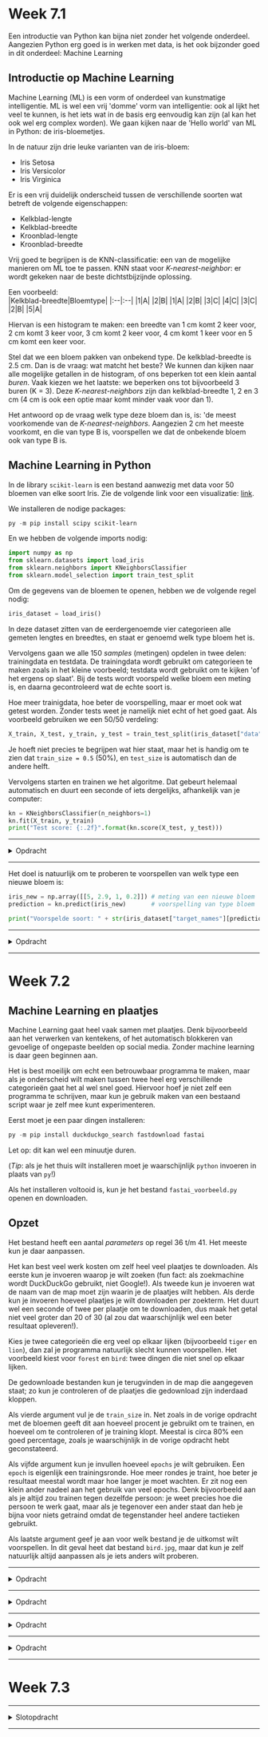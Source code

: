 # Week 7.1
Een introductie van Python kan bijna niet zonder het volgende onderdeel. Aangezien Python erg goed is in werken met data, is het ook bijzonder goed in dit onderdeel: Machine Learning

## Introductie op Machine Learning
Machine Learning (ML) is een vorm of onderdeel van kunstmatige intelligentie. ML is wel een vrij 'domme' vorm van intelligentie: ook al lijkt het veel te kunnen, is het iets wat in de basis erg eenvoudig kan zijn (al kan het ook wel erg complex worden). We gaan kijken naar de 'Hello world' van ML in Python: de iris-bloemetjes.

In de natuur zijn drie leuke varianten van de iris-bloem:
* Iris Setosa
* Iris Versicolor
* Iris Virginica

Er is een vrij duidelijk onderscheid tussen de verschillende soorten wat betreft de volgende eigenschappen:
* Kelkblad-lengte
* Kelkblad-breedte
* Kroonblad-lengte
* Kroonblad-breedte

Vrij goed te begrijpen is de KNN-classificatie: een van de mogelijke manieren om ML toe te passen. KNN staat voor *K-nearest-neighbor*: er wordt gekeken naar de beste dichtstbijzijnde oplossing.

Een voorbeeld:  
|Kelkblad-breedte|Bloemtype|
|:--|:--|
|1|A|
|2|B|
|1|A|
|2|B|
|3|C|
|4|C|
|3|C|
|2|B|
|5|A|

Hiervan is een histogram te maken: een breedte van 1 cm komt 2 keer voor, 2 cm komt 3 keer voor, 3 cm komt 2 keer voor, 4 cm komt 1 keer voor en 5 cm komt een keer voor.

Stel dat we een bloem pakken van onbekend type. De kelkblad-breedte is 2.5 cm. Dan is de vraag: wat matcht het beste? We kunnen dan kijken naar alle mogelijke getallen in de histogram, of ons beperken tot een klein aantal *buren*. Vaak kiezen we het laatste: we beperken ons tot bijvoorbeeld 3 buren (K = 3). Deze *K-nearest-neighbors* zijn dan kelkblad-breedte 1, 2 en 3 cm (4 cm is ook een optie maar komt minder vaak voor dan 1).

Het antwoord op de vraag welk type deze bloem dan is, is: 'de meest voorkomende van de *K-nearest-neighbors*. Aangezien 2 cm het meeste voorkomt, en die van type B is, voorspellen we dat de onbekende bloem ook van type B is.

## Machine Learning in Python
In de library `scikit-learn` is een bestand aanwezig met data voor 50 bloemen van elke soort Iris. Zie de volgende link voor een visualizatie: [link](https://python-course.eu/images/machine-learning/data-representation-and-visualization-data_3.webp).


We installeren de nodige packages:
```powershell
py -m pip install scipy scikit-learn
```

En we hebben de volgende imports nodig:
```python
import numpy as np
from sklearn.datasets import load_iris
from sklearn.neighbors import KNeighborsClassifier
from sklearn.model_selection import train_test_split
```

Om de gegevens van de bloemen te openen, hebben we de volgende regel nodig:
```python
iris_dataset = load_iris()
```
In deze dataset zitten van de eerdergenoemde vier categorieen alle gemeten lengtes en breedtes, en staat er genoemd welk type bloem het is.

Vervolgens gaan we alle 150 *samples* (metingen) opdelen in twee delen: trainingdata en testdata. De trainingdata wordt gebruikt om categorieen te maken zoals in het kleine voorbeeld; testdata wordt gebruikt om te kijken 'of het ergens op slaat'. Bij de tests wordt voorspeld welke bloem een meting is, en daarna gecontroleerd wat de echte soort is.

Hoe meer trainigdata, hoe beter de voorspelling, maar er moet ook wat getest worden. Zonder tests weet je namelijk niet echt of het goed gaat. Als voorbeeld gebruiken we een 50/50 verdeling:
```python
X_train, X_test, y_train, y_test = train_test_split(iris_dataset["data"], iris_dataset["target"], train_size = 0.5, random_state = 4)
```
Je hoeft niet precies te begrijpen wat hier staat, maar het is handig om te zien dat `train_size = 0.5` (50%), en `test_size` is automatisch dan de andere helft.

Vervolgens starten en trainen we het algoritme. Dat gebeurt helemaal automatisch en duurt een seconde of iets dergelijks, afhankelijk van je computer:
```python
kn = KNeighborsClassifier(n_neighbors=1)
kn.fit(X_train, y_train)
print("Test score: {:.2f}".format(kn.score(X_test, y_test)))
```

---

<details>
<summary>Opdracht</summary>

Kopieer alle bovenstaande onderdelen en zet ze onder elkaar. De test score geeft aan hoe goed het algoritme heeft voorspeld van welke soort een bloem is. Wat is de test-score bij een 50/50 verdeling? Experimenteer hoeveel procent `train_size` er nodig is om de overige bloemen helemaal goed te voorspellen (alles goed betekent test score = 1). Lukt dat?
</details>

---

Het doel is natuurlijk om te proberen te voorspellen van welk type een nieuwe bloem is:
```python
iris_new = np.array([[5, 2.9, 1, 0.2]]) # meting van een nieuwe bloem
prediction = kn.predict(iris_new)       # voorspelling van type bloem

print("Voorspelde soort: " + str(iris_dataset["target_names"][prediction]))   # printen welk type bloem er voorspeld wordt
```

---

<details>
<summary>Opdracht</summary>

Welk type is de onbekende bloem waarschijnlijk? Door een grotere `train_size` te gebruiken kun je meestal zekerder zijn van de voorspelling. Hoe klein moet de `train_size` zijn om op een waarschijnlijk foute voorspelling uit te komen?

</details>

---

# Week 7.2
## Machine Learning en plaatjes
Machine Learning gaat heel vaak samen met plaatjes. Denk bijvoorbeeld aan het verwerken van kentekens, of het automatisch blokkeren van gevoelige of ongepaste beelden op social media. Zonder machine learning is daar geen beginnen aan.

Het is best moeilijk om echt een betrouwbaar programma te maken, maar als je onderscheid wilt maken tussen twee heel erg verschillende categorieën gaat het al wel snel goed. Hiervoor hoef je niet zelf een programma te schrijven, maar kun je gebruik maken van een bestaand script waar je zelf mee kunt experimenteren.

Eerst moet je een paar dingen installeren:
```python
py -m pip install duckduckgo_search fastdownload fastai
```
Let op: dit kan wel een minuutje duren.

(*Tip*: als je het thuis wilt installeren moet je waarschijnlijk `python` invoeren in plaats van `py`!)

Als het installeren voltooid is, kun je het bestand `fastai_voorbeeld.py` openen en downloaden.

## Opzet
Het bestand heeft een aantal *parameters* op regel 36 t/m 41. Het meeste kun je daar aanpassen.

Het kan best veel werk kosten om zelf heel veel plaatjes te downloaden. Als eerste kun je invoeren waarop je wilt zoeken (fun fact: als zoekmachine wordt DuckDuckGo gebruikt, niet Google!). Als tweede kun je invoeren wat de naam van de map moet zijn waarin je de plaatjes wilt hebben. Als derde kun je invoeren hoeveel plaatjes je wilt downloaden per zoekterm. Het duurt wel een seconde of twee per plaatje om te downloaden, dus maak het getal niet veel groter dan 20 of 30 (al zou dat waarschijnlijk wel een beter resultaat opleveren!).

Kies je twee categorieën die erg veel op elkaar lijken (bijvoorbeeld `tiger` en `lion`), dan zal je programma natuurlijk slecht kunnen voorspellen. Het voorbeeld kiest voor `forest` en `bird`: twee dingen die niet snel op elkaar lijken.

De gedownloade bestanden kun je terugvinden in de map die aangegeven staat; zo kun je controleren of de plaatjes die gedownload zijn inderdaad kloppen.

Als vierde argument vul je de `train_size` in. Net zoals in de vorige opdracht met de bloemen geeft dit aan hoeveel procent je gebruikt om te trainen, en hoeveel om te controleren of je training klopt. Meestal is circa 80% een goed percentage, zoals je waarschijnlijk in de vorige opdracht hebt geconstateerd.

Als vijfde argument kun je invullen hoeveel `epochs` je wilt gebruiken. Een `epoch` is eigenlijk een trainingsronde. Hoe meer rondes je traint, hoe beter je resultaat meestal wordt maar hoe langer je moet wachten. Er zit nog een klein ander nadeel aan het gebruik van veel epochs. Denk bijvoorbeeld aan als je altijd zou trainen tegen dezelfde persoon: je weet precies hoe die persoon te werk gaat, maar als je tegenover een ander staat dan heb je bijna voor niets getraind omdat de tegenstander heel andere tactieken gebruikt. 

Als laatste argument geef je aan voor welk bestand je de uitkomst wilt voorspellen. In dit geval heet dat bestand `bird.jpg`, maar dat kun je zelf natuurlijk altijd aanpassen als je iets anders wilt proberen.

---

<details>
<summary>Opdracht</summary>

Installeer de benodige packages, download het voorbeeldbestand en zoek op internet naar een doorsnee plaatje van een vogel. Download dat plaatje als `bird.jpg` in dezelfde map als het voorbeeldbestand.

Voer vervolgens het voorbeeldbestand uit met de standaard ingevulde waarden. Let op: het duurt wel een minuutje voordat het script klaar is. In de terminal zie je dingen voorbij komen die aangeven dat er wel wat gebeurt, dus maak je geen zorgen zolang daar elke paar seconden wat gebeurt.

</details>

---

<details>
<summary>Opdracht</summary>

Kies in plaats van de zoektermen `forest` en `bird` voor twee andere items. Pas uiteraard ook de naam van de map aan waar ze in moeten komen. Zoek op internet een plaatje dat bij één van de twee categorieën hoort en kijk of je script goed (genoeg) kan voorspellen waar het bij hoort.

</details>

---

<details>
<summary>Opdracht</summary>

De voorspellingen kloppen lang niet altijd. We gaan dat eens bekijken: download een heel ander plaatje dan de twee categorieën die je ingevuld hebt. Voer de naam van dat bestand in bij `test_image`. Maak vervolgens van regels 44 en 45 even commentaar: je hoeft dezelfde plaatjes niet opnieuw te downloaden. Voer je script daarna uit en kijk wat er voorspeld wordt bij dit heel andere plaatje.

</details>

---

<details>
<summary>Opdracht</summary>

De grote vraag is vaak: hoeveel epochs is een goed aantal? Daarvoor zijn enorme formules opgesteld die allemaal op hun eigen manier berekenen hoe ver je van je doel af bent. Daarvoor mag je naar wiskunde; bij informatica geven we iets minder om de exacte formules en meer om het resultaat. Waarschijnlijk is je al wel opgevallen dat er dingen worden geprint bij de verschillende epochs ofwel trainingsrondes. Je kunt daarbij kijken naar de `train_loss`, `valid_loss` en `error_rate`. Deze geven alle drie weer hoe goed de training gaat. Zie bijvoorbeeld:
```
epoch     train_loss  valid_loss  error_rate  time
0         1.417494    1.177329    0.571429    00:08
epoch     train_loss  valid_loss  error_rate  time
0         0.830921    0.958205    0.285714    00:08
1         0.726589    0.823547    0.142857    00:08
2         0.496408    0.725432    0.142857    00:08
```

Hoeveel epochs is dan genoeg? Een niet-bestaande maar voor nu oké vuistregel is dat je genoeg epochs gebruikt als geen van drie kolommen bij een extra epoch meer dan ongeveer 10% zakt. In het bovenstaande voorbeeld zie je dat de derde epoch (getal 2) nog stevig gezakt is ten opzichte van de tweede epoch. Dan kan een extra ronde het nog wel waard zijn dus!

Test voor jouw programma zoals die nu ingesteld is, hoeveel epochs je zou moeten gebruiken. Je kunt altijd wat teveel epochs instellen en je script stoppen via <kbd>Ctrl</kbd>+<kbd>C</kbd> als je ziet dat er weinig winst meer behaald wordt, en dat getal vervolgens aanhouden.

</details>

---

# Week 7.3

---

<details>
<summary>Slotopdracht</summary>

In de algemene repository zijn drie plaatjes te vinden, `muse_1.jpg`, `muse_2.jpg` en `muse_3.jpg`. Deze komen uit het spel 'Muse' waarbij je als speler op basis van een woord, gebaar of geluidje van een medespeler de bijbehorende foto moet raden. De meeste plaatjes zijn nogal trippy en vreemd; deze zeker ook. De opdracht is als volgt:

* Kies één van de drie afbeeldingen om mee te werken.
* Bedenk twee of meerdere zoekopdrachten waar jouw plaatje op lijkt; bijvoorbeeld 'boat', 'crab' of 'girl' om per plaatje een idee te geven.
* Zorg ervoor dat er per categorie een aantal plaatjes gedownload worden; kies zelf hoeveel je er wilt. Je hoeft de plaatjes maar één keer te downloaden, en de regels met downloaden daarna weer commentaar maken als je tevreden bent met de gedownloade plaatjes.
* Ga experimenteren met de variabelen `num_images`, `train_size` en `epochs` om het meest betrouwbare resultaat te halen: wat staat er op jouw plaatje?
* Houd bij in comments aan het einde van je script welke resultaten je krijgt bij welke instellingen (bijvoorbeeld `# 30 plaatjes, 0.7 training, 5 epochs -> 90% boot`)

**Beoordeling**
* Je kunt 0.3 pt krijgen voor de categorieën die je uitgekozen hebt: zijn dat twee vage, of misschien meerdere goede kanshebbers?
* Je kunt 0.5 pt krijgen voor het uitzoeken van een goede waarde voor de drie genoemde variabelen. Uiteraard wordt krijg je meestal betere resultaten als je de computer een uur laat werken in plaats van een minuut, maar is dat niet de bedoeling.
* Je kunt 0.7 pt krijgen voor het bijhouden van de gebruikte instellingen voor de variabelen en de bijbehorende resultaten.

*Let op*: het gaat bij deze opdracht er niet om dat je 100% betrouwbaarheid haalt, want zoals je in een van de opdrachten hebt kunnen zien kan je resultaat best onzinnig zijn bij kleine aantallen afbeeldingen. Het gaat er met name om dat je de invloed test van de mogelijke instellingen!

</details>

---